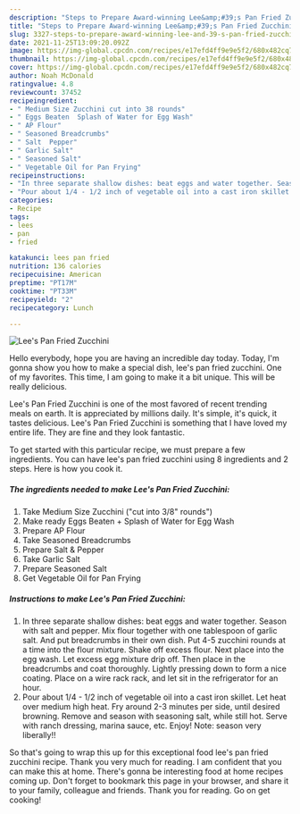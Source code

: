 ```yaml
---
description: "Steps to Prepare Award-winning Lee&amp;#39;s Pan Fried Zucchini"
title: "Steps to Prepare Award-winning Lee&amp;#39;s Pan Fried Zucchini"
slug: 3327-steps-to-prepare-award-winning-lee-and-39-s-pan-fried-zucchini
date: 2021-11-25T13:09:20.092Z
image: https://img-global.cpcdn.com/recipes/e17efd4ff9e9e5f2/680x482cq70/lees-pan-fried-zucchini-recipe-main-photo.jpg
thumbnail: https://img-global.cpcdn.com/recipes/e17efd4ff9e9e5f2/680x482cq70/lees-pan-fried-zucchini-recipe-main-photo.jpg
cover: https://img-global.cpcdn.com/recipes/e17efd4ff9e9e5f2/680x482cq70/lees-pan-fried-zucchini-recipe-main-photo.jpg
author: Noah McDonald
ratingvalue: 4.8
reviewcount: 37452
recipeingredient:
- " Medium Size Zucchini cut into 38 rounds"
- " Eggs Beaten  Splash of Water for Egg Wash"
- " AP Flour"
- " Seasoned Breadcrumbs"
- " Salt  Pepper"
- " Garlic Salt"
- " Seasoned Salt"
- " Vegetable Oil for Pan Frying"
recipeinstructions:
- "In three separate shallow dishes: beat eggs and water together. Season with salt and pepper. Mix flour together with one tablespoon of garlic salt. And put breadcrumbs in their own dish. Put 4-5 zucchini rounds at a time into the flour mixture. Shake off excess flour. Next place into the egg wash. Let excess egg mixture drip off. Then place in the breadcrumbs and coat thoroughly. Lightly pressing down to form a nice coating. Place on a wire rack rack, and let sit in the refrigerator for an hour."
- "Pour about 1/4 - 1/2 inch of vegetable oil into a cast iron skillet. Let heat over medium high heat. Fry around 2-3 minutes per side, until desired browning. Remove and season with seasoning salt, while still hot. Serve with ranch dressing, marina sauce, etc. Enjoy! Note: season very liberally!!"
categories:
- Recipe
tags:
- lees
- pan
- fried

katakunci: lees pan fried 
nutrition: 136 calories
recipecuisine: American
preptime: "PT17M"
cooktime: "PT33M"
recipeyield: "2"
recipecategory: Lunch

---
```



![Lee&#39;s Pan Fried Zucchini](https://img-global.cpcdn.com/recipes/e17efd4ff9e9e5f2/680x482cq70/lees-pan-fried-zucchini-recipe-main-photo.jpg)

Hello everybody, hope you are having an incredible day today. Today, I'm gonna show you how to make a special dish, lee&#39;s pan fried zucchini. One of my favorites. This time, I am going to make it a bit unique. This will be really delicious.

Lee&#39;s Pan Fried Zucchini is one of the most favored of recent trending meals on earth. It is appreciated by millions daily. It's simple, it's quick, it tastes delicious. Lee&#39;s Pan Fried Zucchini is something that I have loved my entire life. They are fine and they look fantastic.




To get started with this particular recipe, we must prepare a few ingredients. You can have lee&#39;s pan fried zucchini using 8 ingredients and 2 steps. Here is how you cook it.

<!--inarticleads1-->

##### The ingredients needed to make Lee&#39;s Pan Fried Zucchini:

1. Take  Medium Size Zucchini (&#34;cut into 3/8&#34; rounds&#34;)
1. Make ready  Eggs Beaten + Splash of Water for Egg Wash
1. Prepare  AP Flour
1. Take  Seasoned Breadcrumbs
1. Prepare  Salt &amp; Pepper
1. Take  Garlic Salt
1. Prepare  Seasoned Salt
1. Get  Vegetable Oil for Pan Frying




<!--inarticleads2-->

##### Instructions to make Lee&#39;s Pan Fried Zucchini:

1. In three separate shallow dishes: beat eggs and water together. Season with salt and pepper. Mix flour together with one tablespoon of garlic salt. And put breadcrumbs in their own dish. Put 4-5 zucchini rounds at a time into the flour mixture. Shake off excess flour. Next place into the egg wash. Let excess egg mixture drip off. Then place in the breadcrumbs and coat thoroughly. Lightly pressing down to form a nice coating. Place on a wire rack rack, and let sit in the refrigerator for an hour.
1. Pour about 1/4 - 1/2 inch of vegetable oil into a cast iron skillet. Let heat over medium high heat. Fry around 2-3 minutes per side, until desired browning. Remove and season with seasoning salt, while still hot. Serve with ranch dressing, marina sauce, etc. Enjoy! Note: season very liberally!!




So that's going to wrap this up for this exceptional food lee&#39;s pan fried zucchini recipe. Thank you very much for reading. I am confident that you can make this at home. There's gonna be interesting food at home recipes coming up. Don't forget to bookmark this page in your browser, and share it to your family, colleague and friends. Thank you for reading. Go on get cooking!

